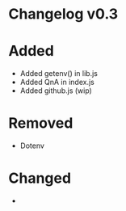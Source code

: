 # Changelog v0.3

# Added
- Added getenv() in lib.js
- Added QnA in index.js
- Added github.js (wip)
# Removed
- Dotenv
# Changed
- 